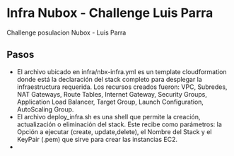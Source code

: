 # Infra Nubox - Challenge Luis Parra

Challenge posulacion Nubox - Luis Parra

## Pasos 

* El archivo ubicado en infra/nbx-infra.yml es un template cloudformation donde está la declaración del stack completo para desplegar la infraestructura requerida. Los recursos creados fueron: VPC, Subredes, NAT Gateways, Route Tables, Internet Gateway, Security Groups, Application Load Balancer, Target Group, Launch Configuration, AutoScaling Group.
* El archivo deploy_infra.sh es una shell que permite la creación, actualización o eliminación del stack. Este recibe como parámetros: la Opción a ejecutar (create, update,delete), el Nombre del Stack y el KeyPair (.pem) que sirve para crear las instancias EC2.
* 